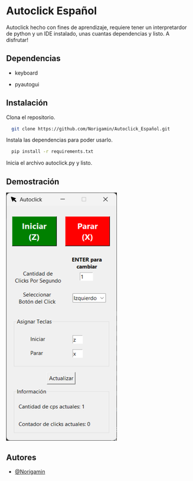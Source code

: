 
# Autoclick Español

Autoclick hecho con fines de aprendizaje, requiere tener un interpretardor de python y un IDE instalado, unas cuantas dependencias y listo. A disfrutar!



## Dependencias
- keyboard

- pyautogui
## Instalación

Clona el repositorio.

```bash
  git clone https://github.com/Norigamin/Autoclick_Español.git
```

Instala las dependencias para poder usarlo.

```bash
  pip install -r requirements.txt
```
Inicia el archivo autoclick.py y listo.
    
## Demostración

<img src="assets/screen_demo/image.png" width="300" height="670">

## Autores

- [@Norigamin](https://github.com/Norigamin)

